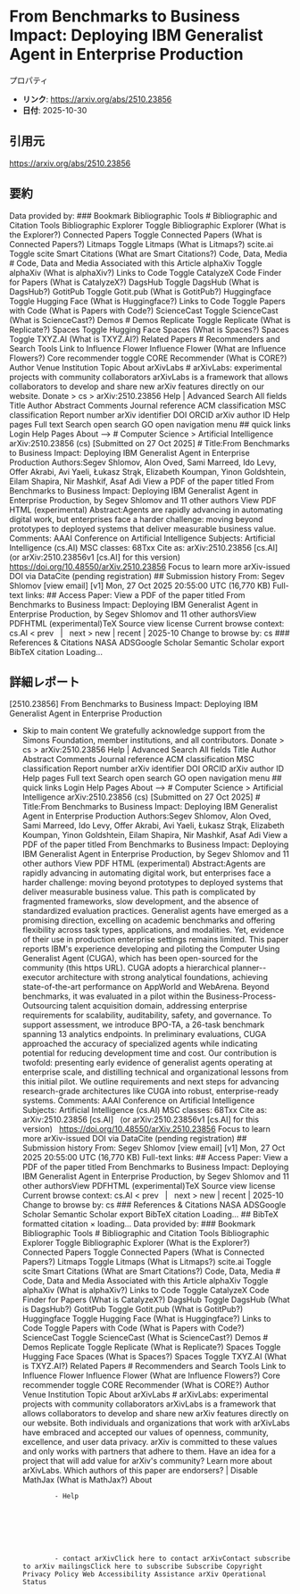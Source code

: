 # From Benchmarks to Business Impact: Deploying IBM Generalist Agent in Enterprise Production

プロパティ  
- **リンク**: https://arxiv.org/abs/2510.23856  
- **日付**: 2025-10-30  

## 引用元
https://arxiv.org/abs/2510.23856

## 要約
Data provided by: ### Bookmark Bibliographic Tools # Bibliographic and Citation Tools Bibliographic Explorer Toggle Bibliographic Explorer (What is the Explorer?) Connected Papers Toggle Connected Papers (What is Connected Papers?) Litmaps Toggle Litmaps (What is Litmaps?) scite.ai Toggle scite Smart Citations (What are Smart Citations?) Code, Data, Media # Code, Data and Media Associated with this Article alphaXiv Toggle alphaXiv (What is alphaXiv?) Links to Code Toggle CatalyzeX Code Finder for Papers (What is CatalyzeX?) DagsHub Toggle DagsHub (What is DagsHub?) GotitPub Toggle Gotit.pub (What is GotitPub?) Huggingface Toggle Hugging Face (What is Huggingface?) Links to Code Toggle Papers with Code (What is Papers with Code?) ScienceCast Toggle ScienceCast (What is ScienceCast?) Demos # Demos Replicate Toggle Replicate (What is Replicate?) Spaces Toggle Hugging Face Spaces (What is Spaces?) Spaces Toggle TXYZ.AI (What is TXYZ.AI?) Related Papers # Recommenders and Search Tools Link to Influence Flower Influence Flower (What are Influence Flowers?) Core recommender toggle CORE Recommender (What is CORE?) Author Venue Institution Topic About arXivLabs # arXivLabs: experimental projects with community collaborators arXivLabs is a framework that allows collaborators to develop and share new arXiv features directly on our website. Donate &gt; cs &gt; arXiv:2510.23856 Help | Advanced Search All fields Title Author Abstract Comments Journal reference ACM classification MSC classification Report number arXiv identifier DOI ORCID arXiv author ID Help pages Full text Search open search GO open navigation menu ## quick links Login Help Pages About --> # Computer Science > Artificial Intelligence arXiv:2510.23856 (cs) [Submitted on 27 Oct 2025] # Title:From Benchmarks to Business Impact: Deploying IBM Generalist Agent in Enterprise Production Authors:Segev Shlomov, Alon Oved, Sami Marreed, Ido Levy, Offer Akrabi, Avi Yaeli, Łukasz Strąk, Elizabeth Koumpan, Yinon Goldshtein, Eilam Shapira, Nir Mashkif, Asaf Adi View a PDF of the paper titled From Benchmarks to Business Impact: Deploying IBM Generalist Agent in Enterprise Production, by Segev Shlomov and 11 other authors View PDF HTML (experimental) Abstract:Agents are rapidly advancing in automating digital work, but enterprises face a harder challenge: moving beyond prototypes to deployed systems that deliver measurable business value. Comments: AAAI Conference on Artificial Intelligence Subjects: Artificial Intelligence (cs.AI) MSC classes: 68Txx Cite as: arXiv:2510.23856 [cs.AI] &nbsp; (or arXiv:2510.23856v1 [cs.AI] for this version) &nbsp; https://doi.org/10.48550/arXiv.2510.23856 Focus to learn more arXiv-issued DOI via DataCite (pending registration) ## Submission history From: Segev Shlomov [view email] [v1] Mon, 27 Oct 2025 20:55:00 UTC (16,770 KB) Full-text links: ## Access Paper: View a PDF of the paper titled From Benchmarks to Business Impact: Deploying IBM Generalist Agent in Enterprise Production, by Segev Shlomov and 11 other authorsView PDFHTML (experimental)TeX Source view license Current browse context: cs.AI &lt;&nbsp;prev &nbsp; | &nbsp; next&nbsp;&gt; new | recent | 2025-10 Change to browse by: cs ### References &amp; Citations NASA ADSGoogle Scholar Semantic Scholar export BibTeX citation Loading...

## 詳細レポート
[2510.23856] From Benchmarks to Business Impact: Deploying IBM Generalist Agent in Enterprise Production
  
  - Skip to main content We gratefully acknowledge support from the Simons Foundation, member institutions, and all contributors. Donate &gt; cs &gt; arXiv:2510.23856 Help | Advanced Search All fields Title Author Abstract Comments Journal reference ACM classification MSC classification Report number arXiv identifier DOI ORCID arXiv author ID Help pages Full text Search open search GO open navigation menu ## quick links Login Help Pages About --> # Computer Science > Artificial Intelligence arXiv:2510.23856 (cs) [Submitted on 27 Oct 2025] # Title:From Benchmarks to Business Impact: Deploying IBM Generalist Agent in Enterprise Production Authors:Segev Shlomov, Alon Oved, Sami Marreed, Ido Levy, Offer Akrabi, Avi Yaeli, Łukasz Strąk, Elizabeth Koumpan, Yinon Goldshtein, Eilam Shapira, Nir Mashkif, Asaf Adi View a PDF of the paper titled From Benchmarks to Business Impact: Deploying IBM Generalist Agent in Enterprise Production, by Segev Shlomov and 11 other authors View PDF HTML (experimental) Abstract:Agents are rapidly advancing in automating digital work, but enterprises face a harder challenge: moving beyond prototypes to deployed systems that deliver measurable business value. This path is complicated by fragmented frameworks, slow development, and the absence of standardized evaluation practices. Generalist agents have emerged as a promising direction, excelling on academic benchmarks and offering flexibility across task types, applications, and modalities. Yet, evidence of their use in production enterprise settings remains limited. This paper reports IBM&#39;s experience developing and piloting the Computer Using Generalist Agent (CUGA), which has been open-sourced for the community (this https URL). CUGA adopts a hierarchical planner--executor architecture with strong analytical foundations, achieving state-of-the-art performance on AppWorld and WebArena. Beyond benchmarks, it was evaluated in a pilot within the Business-Process-Outsourcing talent acquisition domain, addressing enterprise requirements for scalability, auditability, safety, and governance. To support assessment, we introduce BPO-TA, a 26-task benchmark spanning 13 analytics endpoints. In preliminary evaluations, CUGA approached the accuracy of specialized agents while indicating potential for reducing development time and cost. Our contribution is twofold: presenting early evidence of generalist agents operating at enterprise scale, and distilling technical and organizational lessons from this initial pilot. We outline requirements and next steps for advancing research-grade architectures like CUGA into robust, enterprise-ready systems. Comments: AAAI Conference on Artificial Intelligence Subjects: Artificial Intelligence (cs.AI) MSC classes: 68Txx Cite as: arXiv:2510.23856 [cs.AI] &nbsp; (or arXiv:2510.23856v1 [cs.AI] for this version) &nbsp; https://doi.org/10.48550/arXiv.2510.23856 Focus to learn more arXiv-issued DOI via DataCite (pending registration) ## Submission history From: Segev Shlomov [view email] [v1] Mon, 27 Oct 2025 20:55:00 UTC (16,770 KB) Full-text links: ## Access Paper: View a PDF of the paper titled From Benchmarks to Business Impact: Deploying IBM Generalist Agent in Enterprise Production, by Segev Shlomov and 11 other authorsView PDFHTML (experimental)TeX Source view license Current browse context: cs.AI &lt;&nbsp;prev &nbsp; | &nbsp; next&nbsp;&gt; new | recent | 2025-10 Change to browse by: cs ### References &amp; Citations NASA ADSGoogle Scholar Semantic Scholar export BibTeX citation Loading... ## BibTeX formatted citation &times; loading... Data provided by: ### Bookmark Bibliographic Tools # Bibliographic and Citation Tools Bibliographic Explorer Toggle Bibliographic Explorer (What is the Explorer?) Connected Papers Toggle Connected Papers (What is Connected Papers?) Litmaps Toggle Litmaps (What is Litmaps?) scite.ai Toggle scite Smart Citations (What are Smart Citations?) Code, Data, Media # Code, Data and Media Associated with this Article alphaXiv Toggle alphaXiv (What is alphaXiv?) Links to Code Toggle CatalyzeX Code Finder for Papers (What is CatalyzeX?) DagsHub Toggle DagsHub (What is DagsHub?) GotitPub Toggle Gotit.pub (What is GotitPub?) Huggingface Toggle Hugging Face (What is Huggingface?) Links to Code Toggle Papers with Code (What is Papers with Code?) ScienceCast Toggle ScienceCast (What is ScienceCast?) Demos # Demos Replicate Toggle Replicate (What is Replicate?) Spaces Toggle Hugging Face Spaces (What is Spaces?) Spaces Toggle TXYZ.AI (What is TXYZ.AI?) Related Papers # Recommenders and Search Tools Link to Influence Flower Influence Flower (What are Influence Flowers?) Core recommender toggle CORE Recommender (What is CORE?) Author Venue Institution Topic About arXivLabs # arXivLabs: experimental projects with community collaborators arXivLabs is a framework that allows collaborators to develop and share new arXiv features directly on our website. Both individuals and organizations that work with arXivLabs have embraced and accepted our values of openness, community, excellence, and user data privacy. arXiv is committed to these values and only works with partners that adhere to them. Have an idea for a project that will add value for arXiv's community? Learn more about arXivLabs. Which authors of this paper are endorsers? | Disable MathJax (What is MathJax?) About

                - Help

              

            
            
              

                - contact arXivClick here to contact arXivContact subscribe to arXiv mailingsClick here to subscribe Subscribe Copyright Privacy Policy Web Accessibility Assistance arXiv Operational Status
